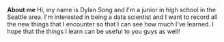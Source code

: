 **About me**
Hi, my name is Dylan Song and I'm a junior in high school in the Seattle area. I'm interested in being a data scientist and I want to record all the new things that I encounter so that I can see how much I've learned. I hope that the things I learn can be useful to you guys as well!
